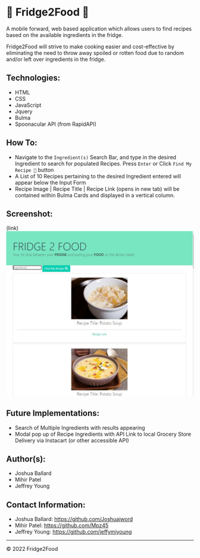 # 🍔 Fridge2Food 🍔
A mobile forward, web based application which allows users to find recipes based on the available ingredients in the fridge. 

Fridge2Food will strive to make cooking easier and cost-effective by eliminating the need to throw away spoiled or rotten food due to random and/or left over ingredients in the fridge. 

## Technologies: 
* HTML
* CSS
* JavaScript
* Jquery
* Bulma 
* Spoonacular API (from RapidAPI)

## How To:
* Navigate to the `Ingredient(s)` Search Bar, and type in the desired Ingredient to search for populated Recipes. Press `Enter` or Click `Find My Recipe 🔎` button
* A List of 10 Recipes pertaining to the desired Ingredient entered will appear below the Input Form
* Recipe Image | Recipe Title | Recipe Link (opens in new tab) will be contained within Bulma Cards and displayed in a vertical column.

## Screenshot:
(link)
![This is the homepage for the Fridge2Food Recipe Searching Application](./assets/images/Screenshot.JPG)

## Future Implementations:
* Search of Multiple Ingredients with results appearing
* Modal pop up of Recipe Ingredients with API Link to local Grocery Store Delivery via Instacart (or other accessible API)

## Author(s):
* Joshua Ballard
* Mihir Patel
* Jeffrey Young

## Contact Information:
* Joshua Ballard: https://github.com/Joshuajword
* Mihir Patel: https://github.com/Mpz45
* Jeffrey Young: https://github.com/jeffymiyoung

---
© 2022 Fridge2Food
